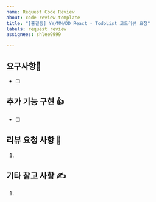 ```yaml
---
name: Request Code Review
about: code review template
title: "[홍길동] YY/MM/DD React - TodoList 코드리뷰 요청"
labels: request review
assignees: shlee9999

---
```


## 요구사항🤚

- [ ]  

## 추가 기능 구현 👍

- [ ]  

## 리뷰 요청 사항 🙏

1. 

## 기타 참고 사항 ✍️

1.
